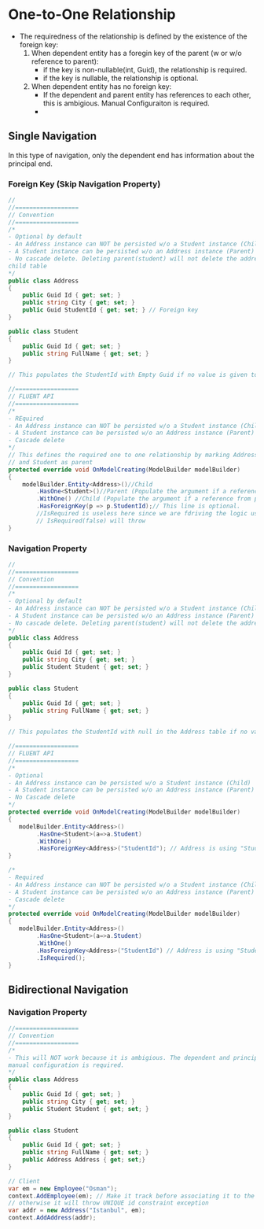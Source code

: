 # One-to-One Relationship
- The requiredness of the relationship is defined by the existence of the foreign key:
    1. When dependent entity has a foregin key of the parent (w or w/o reference to parent):
        - if the key is non-nullable(int, Guid), the relationship is required.
        - if the key is nullable, the relationship is optional.
    2. When dependent entity has no foreign key:
        - If the dependent and parent entity has references to each other, this is ambigious. Manual Configuraiton is required.
        - 
## Single Navigation
In this type of navigation, only the dependent end has information about the principal end.

### Foreign Key (Skip Navigation Property)
```csharp
// 
//==================
// Convention
//==================
/*
- Optional by default
- An Address instance can NOT be persisted w/o a Student instance (Child)
- A Student instance can be persisted w/o an Address instance (Parent)
- No cascade delete. Deleting parent(student) will not delete the address and keeps the guid of the removed parent in the 
child table
*/
public class Address
{
    public Guid Id { get; set; }
    public string City { get; set; }
    public Guid StudentId { get; set; } // Foreign key
}

public class Student
{
    public Guid Id { get; set; }
    public string FullName { get; set; }
}

// This populates the StudentId with Empty Guid if no value is given to the StudentId

//==================
// FLUENT API
//==================
/*
- REquired 
- An Address instance can NOT be persisted w/o a Student instance (Child)
- A Student instance can be persisted w/o an Address instance (Parent)
- Cascade delete
*/
// This defines the required one to one relationship by marking Address as child
// and Student as parent 
protected override void OnModelCreating(ModelBuilder modelBuilder)
{
    modelBuilder.Entity<Address>()//Child
        .HasOne<Student>()//Parent (Populate the argument if a reference from child to parent exists i.e. a=>a.Student)
        .WithOne() //Child (Populate the argument if a reference from parent to child exists i.e. s=>s.Address)
        .HasForeignKey(p => p.StudentId);// This line is optional.
        //IsRequired is useless here since we are fdriving the logic using foreign keys
        // IsRequired(false) will throw
}
```

### Navigation Property
```csharp
// 
//==================
// Convention
//==================
/*
- Optional by default
- An Address instance can NOT be persisted w/o a Student instance (Child)
- A Student instance can be persisted w/o an Address instance (Parent)
- No cascade delete. Deleting parent(student) will not delete the address and marks the parent in the child table as null
*/
public class Address
{
    public Guid Id { get; set; }
    public string City { get; set; }
    public Student Student { get; set; }
}

public class Student
{
    public Guid Id { get; set; }
    public string FullName { get; set; }
}

// This populates the StudentId with null in the Address table if no value is given to the Student reference

//==================
// FLUENT API
//==================
/*
- Optional
- An Address instance can be persisted w/o a Student instance (Child)
- A Student instance can be persisted w/o an Address instance (Parent)
- No Cascade delete
*/
protected override void OnModelCreating(ModelBuilder modelBuilder)
{
   modelBuilder.Entity<Address>()
        .HasOne<Student>(a=>a.Student)
        .WithOne()
        .HasForeignKey<Address>("StudentId"); // Address is using "Student" + "Id" as foreign key (shadow)
}

/*
- Required
- An Address instance can NOT be persisted w/o a Student instance (Child)
- A Student instance can be persisted w/o an Address instance (Parent)
- Cascade delete
*/
protected override void OnModelCreating(ModelBuilder modelBuilder)
{
   modelBuilder.Entity<Address>()
        .HasOne<Student>(a=>a.Student)
        .WithOne()
        .HasForeignKey<Address>("StudentId") // Address is using "Student" + "Id" as foreign key (shadow)
        .IsRequired();
}
```

## Bidirectional Navigation

### Navigation Property
```csharp
//==================
// Convention
//==================
/*
- This will NOT work because it is ambigious. The dependent and principal sides could not be determined so 
manual configuration is required.
*/
public class Address
{
    public Guid Id { get; set; }
    public string City { get; set; }
    public Student Student { get; set; }
}

public class Student
{
    public Guid Id { get; set; }
    public string FullName { get; set; }
    public Address Address { get; set;}
}

// Client
var em = new Employee("Osman");
context.AddEmployee(em); // Make it track before associating it to the dependent
// otherwise it will throw UNIQUE id constraint exception
var addr = new Address("Istanbul", em);
context.AddAddress(addr);

```